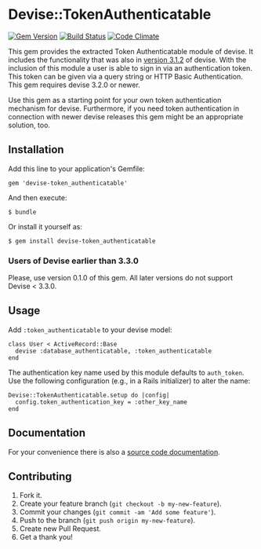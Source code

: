 # Devise::TokenAuthenticatable

[![Gem Version](https://badge.fury.io/rb/devise-token_authenticatable.png)](http://badge.fury.io/rb/devise-token_authenticatable) [![Build Status](https://travis-ci.org/baschtl/devise-token_authenticatable.png?branch=master)](https://travis-ci.org/baschtl/devise-token_authenticatable) [![Code Climate](https://codeclimate.com/github/baschtl/devise-token_authenticatable.png)](https://codeclimate.com/github/baschtl/devise-token_authenticatable)

This gem provides the extracted Token Authenticatable module of devise. It includes the functionality that was also in [version 3.1.2](https://github.com/plataformatec/devise/tree/v3.1.2) of devise. With the inclusion of this module a user is able to sign in via an authentication token. This token can be given via a query string or HTTP Basic Authentication. This gem requires devise 3.2.0 or newer.

Use this gem as a starting point for your own token authentication mechanism for devise. Furthermore, if you need token authentication in connection with newer devise releases this gem might be an appropriate solution, too.

## Installation

Add this line to your application's Gemfile:

    gem 'devise-token_authenticatable'

And then execute:

    $ bundle

Or install it yourself as:

    $ gem install devise-token_authenticatable

### Users of Devise earlier than 3.3.0

Please, use version 0.1.0 of this gem. All later versions do not support Devise < 3.3.0.

## Usage

Add `:token_authenticatable` to your devise model:

    class User < ActiveRecord::Base
      devise :database_authenticatable, :token_authenticatable
    end

The authentication key name used by this module defaults to `auth_token`. Use the following configuration (e.g., in a Rails initializer) to alter the name:

    Devise::TokenAuthenticatable.setup do |config|
      config.token_authentication_key = :other_key_name
    end

## Documentation

For your convenience there is also a [source code documentation](http://rubydoc.info/github/baschtl/devise-token_authenticatable/master/frames).

## Contributing

1. Fork it.
2. Create your feature branch (`git checkout -b my-new-feature`).
3. Commit your changes (`git commit -am 'Add some feature'`).
4. Push to the branch (`git push origin my-new-feature`).
5. Create new Pull Request.
6. Get a thank you!
